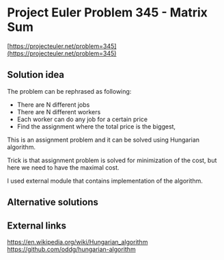 # Project Euler Problem 345 - Matrix Sum

[https://projecteuler.net/problem=345](https://projecteuler.net/problem=345)

## Solution idea

The problem can be rephrased as following:
- There are N different jobs
- There are N different workers
- Each worker can do any job for a certain price
- Find the assignment where the total price is the biggest,

This is an assignment problem and it can be solved using Hungarian algorithm.

Trick is that assignment problem is solved for minimization of the cost, but here we need to have the maximal cost.

I used external module that contains implementation of the algorithm.

## Alternative solutions

## External links

https://en.wikipedia.org/wiki/Hungarian_algorithm
https://github.com/oddg/hungarian-algorithm
